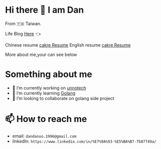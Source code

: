 # Hi there 👋 I am Dan
From 🇹🇼 Taiwan.

Life Blog [Here](https://dandanxo.github.io/) 👈

Chinese resume [cakre Resume](https://www.cakeresume.com/dandanXO-zh)
English resume [cakre Resume](https://www.cakeresume.com/dandanXO-en)

More about me,your can see below
<!--
**dandanXO/dandanXO** is a ✨ _special_ ✨ repository because its `README.md` (this file) appears on your GitHub profile.

Here are some ideas to get you started:

- 🔭 I’m currently working on ...
- 🌱 I’m currently learning ...
- 👯 I’m looking to collaborate on ...
- 🤔 I’m looking for help with ...
- 💬 Ask me about ...
- 📫 How to reach me: ...
- 😄 Pronouns: ...
- ⚡ Fun fact: ...
-->
# Something about me
- 🔭 I’m currently working on [unnotech](https://unnotech.com/)
- 🌱 I’m currently learning [Golang](https://golang.org/)
- 👯 I’m looking to collaborate on golang side project

# 📫 How to reach me

- email: `dandanxo.1996@gmail.com`
- linkedIn: `https://www.linkedin.com/in/%E7%9A%93-%E5%BA%B7-7b87749a/`



